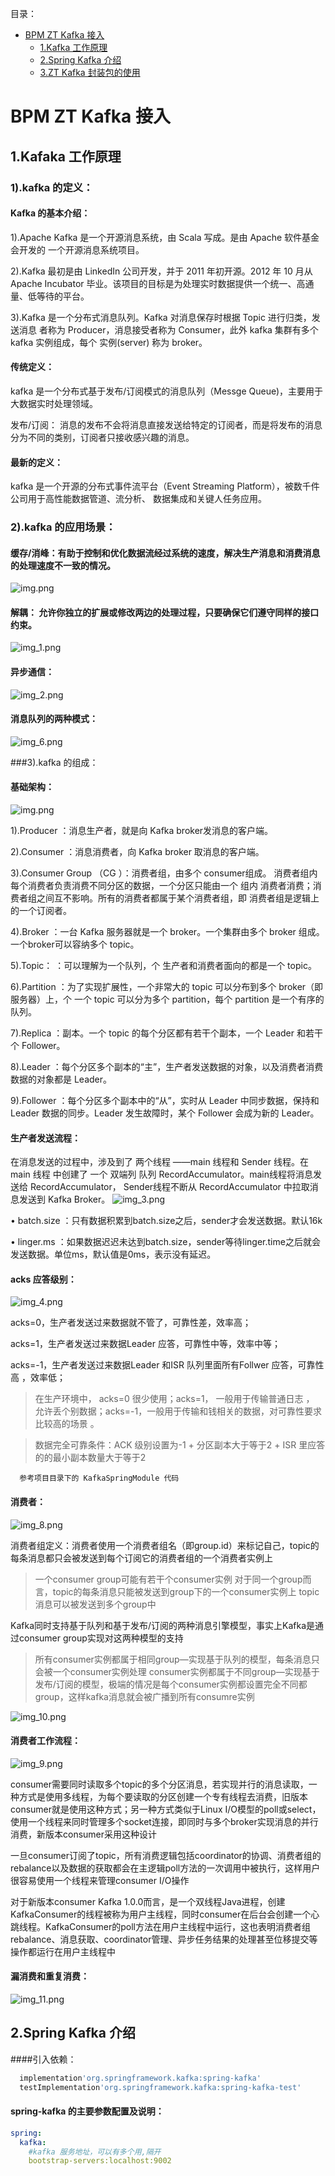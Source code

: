 目录：

- <a href= "#title2">BPM ZT Kafka 接入</a>
    - <a href="#title2_sub1">1.Kafka 工作原理</a>
    - <a href="#title2_sub1">2.Spring Kafka 介绍</a>
    - <a href="#title2_sub1">3.ZT Kafka 封装包的使用</a>

# <a id="title2" name="title2"></a>BPM ZT Kafka 接入

## <a id="title2_sub1" name="title2_sub1"></a> 1.Kafaka 工作原理

### 1).kafka 的定义：

#### Kafka 的基本介绍：

1).Apache Kafka 是一个开源消息系统，由 Scala 写成。是由 Apache 软件基金会开发的 一个开源消息系统项目。

2).Kafka 最初是由 LinkedIn 公司开发，并于 2011 年初开源。2012 年 10 月从 Apache Incubator 毕业。该项目的目标是为处理实时数据提供一个统一、高通量、低等待的平台。

3).Kafka 是一个分布式消息队列。Kafka 对消息保存时根据 Topic 进行归类，发送消息 者称为 Producer，消息接受者称为 Consumer，此外 kafka 集群有多个 kafka 实例组成，每个 实例(server)
称为 broker。

#### 传统定义：

kafka 是一个分布式基于发布/订阅模式的消息队列（Messge Queue)，主要用于大数据实时处理领域。

发布/订阅： 消息的发布不会将消息直接发送给特定的订阅者，而是将发布的消息分为不同的类别，订阅者只接收感兴趣的消息。

#### 最新的定义：

kafka 是一个开源的分布式事件流平台（Event Streaming Platform），被数千件公司用于高性能数据管道、流分析、 数据集成和关键人任务应用。

### 2).kafka 的应用场景：

#### 缓存/消峰：有助于控制和优化数据流经过系统的速度，解决生产消息和消费消息的处理速度不一致的情况。

![img.png](img.png)

#### 解耦： 允许你独立的扩展或修改两边的处理过程，只要确保它们遵守同样的接口约束。

![img_1.png](img_1.png)

#### 异步通信：

![img_2.png](img_2.png)

#### 消息队列的两种模式：

![img_6.png](img_6.png)

###3).kafka 的组成：

#### 基础架构：

![img.png](img6.png)

1).Producer ：消息生产者，就是向 Kafka broker发消息的客户端。

2).Consumer ：消息消费者，向 Kafka broker 取消息的客户端。

3).Consumer Group （CG ）：消费者组，由多个 consumer组成。 消费者组内每个消费者负责消费不同分区的数据，一个分区只能由一个 组内 消费者消费；消费者组之间互不影响。所有的消费者都属于某个消费者组，即
消费者组是逻辑上的一个订阅者。

4).Broker ：一台 Kafka 服务器就是一个 broker。一个集群由多个 broker 组成。一个broker可以容纳多个 topic。

5).Topic： ：可以理解为一个队列，个 生产者和消费者面向的都是一个 topic。

6).Partition ：为了实现扩展性，一个非常大的 topic 可以分布到多个 broker（即服务器）上，个 一个 topic 可以分为多个 partition，每个 partition 是一个有序的队列。

7).Replica ：副本。一个 topic 的每个分区都有若干个副本，一个 Leader 和若干个 Follower。

8).Leader ：每个分区多个副本的“主”，生产者发送数据的对象，以及消费者消费数据的对象都是 Leader。

9).Follower ：每个分区多个副本中的“从”，实时从 Leader 中同步数据，保持和Leader 数据的同步。Leader 发生故障时，某个 Follower 会成为新的 Leader。

#### 生产者发送流程：

在消息发送的过程中，涉及到了 两个线程 ——main 线程和 Sender 线程。在 main 线程 中创建了 一个 双端列 队列 RecordAccumulator。main线程将消息发送给 RecordAccumulator，
Sender线程不断从 RecordAccumulator 中拉取消息发送到 Kafka Broker。
![img_3.png](img_3.png)

• batch.size ：只有数据积累到batch.size之后，sender才会发送数据。默认16k

• linger.ms ：如果数据迟迟未达到batch.size，sender等待linger.time之后就会 发送数据。单位ms，默认值是0ms，表示没有延迟。

#### acks 应答级别：

![img_4.png](img_4.png)

acks=0，生产者发送过来数据就不管了，可靠性差，效率高；

acks=1，生产者发送过来数据Leader 应答，可靠性中等，效率中等；

acks=-1，生产者发送过来数据Leader 和ISR 队列里面所有Follwer 应答，可靠性高 ，效率低；

> 在生产环境中， acks=0 很少使用；acks=1， 一般用于传输普通日志 ， 允许丢个别数据；acks=-1，一般用于传输和钱相关的数据，对可靠性要求比较高的场景 。

> 数据完全可靠条件：ACK 级别设置为-1 + 分区副本大于等于2 + ISR 里应答的的最小副本数量大于等于2

```
  参考项目目录下的 KafkaSpringModule 代码
```

#### 消费者：

![img_8.png](img_8.png)

消费者组定义：消费者使用一个消费者组名（即group.id）来标记自己，topic的每条消息都只会被发送到每个订阅它的消费者组的一个消费者实例上

> 一个consumer group可能有若干个consumer实例
> 对于同一个group而言，topic的每条消息只能被发送到group下的一个consumer实例上
> topic消息可以被发送到多个group中

Kafka同时支持基于队列和基于发布/订阅的两种消息引擎模型，事实上Kafka是通过consumer group实现对这两种模型的支持

> 所有consumer实例都属于相同group—实现基于队列的模型，每条消息只会被一个consumer实例处理
> consumer实例都属于不同group—实现基于发布/订阅的模型，极端的情况是每个consumer实例都设置完全不同都group，这样kafka消息就会被广播到所有consumre实例

![img_10.png](img_10.png)

#### 消费者工作流程：

![img_9.png](img_9.png)

consumer需要同时读取多个topic的多个分区消息，若实现并行的消息读取，一种方式是使用多线程，为每个要读取的分区创建一个专有线程去消费，旧版本consumer就是使用这种方式；另一种方式类似于Linux
I/O模型的poll或select，使用一个线程来同时管理多个socket连接，即同时与多个broker实现消息的并行消费，新版本consumer采用这种设计

一旦consumer订阅了topic，所有消费逻辑包括coordinator的协调、消费者组的rebalance以及数据的获取都会在主逻辑poll方法的一次调用中被执行，这样用户很容易使用一个线程来管理consumer I/O操作

对于新版本consumer Kafka
1.0.0而言，是一个双线程Java进程，创建KafkaConsumer的线程被称为用户主线程，同时consumer在后台会创建一个心跳线程。KafkaConsumer的poll方法在用户主线程中运行，这也表明消费者组rebalance、消息获取、coordinator管理、异步任务结果的处理甚至位移提交等操作都运行在用户主线程中

#### 漏消费和重复消费：

![img_11.png](img_11.png)

## <a id="title2_sub1" name="title2_sub1"></a> 2.Spring Kafka 介绍

####引入依赖：

``` build.gradle
  implementation'org.springframework.kafka:spring-kafka'
  testImplementation'org.springframework.kafka:spring-kafka-test'
```

#### spring-kafka 的主要参数配置及说明：

```yaml
spring:
  kafka:
    #kafka 服务地址，可以有多个用,隔开
    bootstrap-servers:localhost:9002



```








